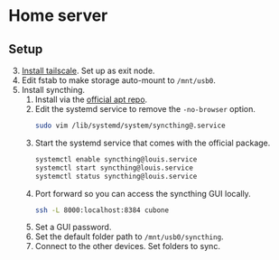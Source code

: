 # Home server

## Setup

3. [Install tailscale](https://tailscale.com/kb/1031/install-linux/). Set up as exit node.
4. Edit fstab to make storage auto-mount to `/mnt/usb0`.
5. Install syncthing.
   1. Install via the [official apt repo](https://apt.syncthing.net/).
   2. Edit the systemd service to remove the `-no-browser` option.
      ```sh
      sudo vim /lib/systemd/system/syncthing@.service
      ```
   3. Start the systemd service that comes with the official package.
      ```sh
      systemctl enable syncthing@louis.service
      systemctl start syncthing@louis.service
      systemctl status syncthing@louis.service
      ```
   4. Port forward so you can access the syncthing GUI locally.
      ```sh
      ssh -L 8000:localhost:8384 cubone
      ```
   5. Set a GUI password.
   6. Set the default folder path to `/mnt/usb0/syncthing`.
   7. Connect to the other devices. Set folders to sync.
